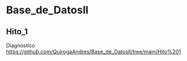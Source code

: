 # Base_de_Datosll
## Hito_1
Diagnostico
https://github.com/QuirogaAndres/Base_de_Datosll/tree/main/Hito%201

